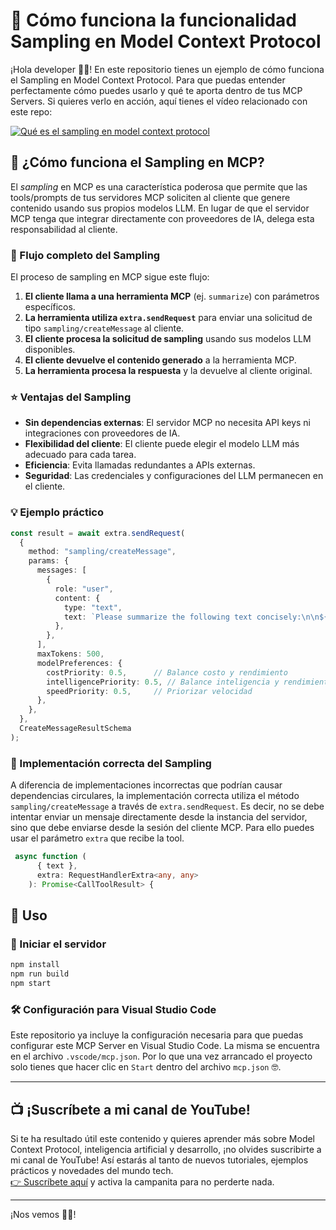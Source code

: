 # 🎯 Cómo funciona la funcionalidad Sampling en Model Context Protocol

¡Hola developer 👋🏻! En este repositorio tienes un ejemplo de cómo funciona el Sampling en Model Context Protocol. Para que puedas entender perfectamente cómo puedes usarlo y qué te aporta dentro de tus MCP Servers. Si quieres verlo en acción, aquí tienes el vídeo relacionado con este repo:

[![Qué es el sampling en model context protocol](https://github.com/user-attachments/assets/1a8b25f6-8234-471d-8ea3-17c622ac7ce6)](https://youtu.be/7LARYKzChMQ)

## 🤔 ¿Cómo funciona el Sampling en MCP?

El *sampling* en MCP es una característica poderosa que permite que las tools/prompts de tus servidores MCP soliciten al cliente que genere contenido usando sus propios modelos LLM. En lugar de que el servidor MCP tenga que integrar directamente con proveedores de IA, delega esta responsabilidad al cliente.

### 🔄 Flujo completo del Sampling

El proceso de sampling en MCP sigue este flujo:

1. **El cliente llama a una herramienta MCP** (ej. `summarize`) con parámetros específicos.
2. **La herramienta utiliza `extra.sendRequest`** para enviar una solicitud de tipo `sampling/createMessage` al cliente.
3. **El cliente procesa la solicitud de sampling** usando sus modelos LLM disponibles.
4. **El cliente devuelve el contenido generado** a la herramienta MCP.
5. **La herramienta procesa la respuesta** y la devuelve al cliente original.

### ⭐ Ventajas del Sampling

- **Sin dependencias externas**: El servidor MCP no necesita API keys ni integraciones con proveedores de IA.
- **Flexibilidad del cliente**: El cliente puede elegir el modelo LLM más adecuado para cada tarea.
- **Eficiencia**: Evita llamadas redundantes a APIs externas.
- **Seguridad**: Las credenciales y configuraciones del LLM permanecen en el cliente.

### 💡 Ejemplo práctico

```typescript
const result = await extra.sendRequest(
  {
    method: "sampling/createMessage",
    params: {
      messages: [
        {
          role: "user",
          content: {
            type: "text",
            text: `Please summarize the following text concisely:\n\n${text}`,
          },
        },
      ],
      maxTokens: 500,
      modelPreferences: {
        costPriority: 0.5,      // Balance costo y rendimiento
        intelligencePriority: 0.5, // Balance inteligencia y rendimiento  
        speedPriority: 0.5,     // Priorizar velocidad
      },
    },
  },
  CreateMessageResultSchema
);
```

### 🔧 Implementación correcta del Sampling

A diferencia de implementaciones incorrectas que podrían causar dependencias circulares, la implementación correcta utiliza el método `sampling/createMessage` a través de `extra.sendRequest`. Es decir, no se debe intentar enviar un mensaje directamente desde la instancia del servidor, sino que debe enviarse desde la sesión del cliente MCP. Para ello puedes usar el parámetro `extra` que recibe la tool.


```typescript
 async function (
      { text },
      extra: RequestHandlerExtra<any, any>
    ): Promise<CallToolResult> {
```


## 🚀 Uso

### 🔧 Iniciar el servidor

```bash
npm install
npm run build
npm start
```

### 🛠️ Configuración para Visual Studio Code

Este repositorio ya incluye la configuración necesaria para que puedas configurar este MCP Server en Visual Studio Code. La misma se encuentra en el archivo `.vscode/mcp.json`. Por lo que una vez arrancado el proyecto solo tienes que hacer clic en `Start` dentro del archivo `mcp.json` 🤓.


---

## 📺 ¡Suscríbete a mi canal de YouTube!

Si te ha resultado útil este contenido y quieres aprender más sobre Model Context Protocol, inteligencia artificial y desarrollo, ¡no olvides suscribirte a mi canal de YouTube! Así estarás al tanto de nuevos tutoriales, ejemplos prácticos y novedades del mundo tech.  
[👉 Suscríbete aquí](https://www.youtube.com/@returngis) y activa la campanita para no perderte nada.

---


¡Nos vemos 👋🏻!
